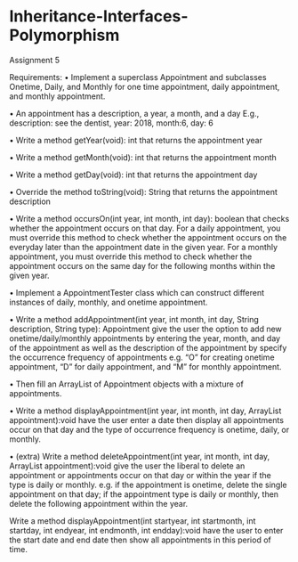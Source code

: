 # Inheritance-Interfaces-Polymorphism
Assignment 5

Requirements:
• Implement a superclass Appointment and subclasses Onetime, Daily, and Monthly
for one time appointment, daily appointment, and monthly appointment.

• An appointment has a description, a year, a month, and a day
E.g., description: see the dentist, year: 2018, month:6, day: 6

• Write a method
getYear(void): int
that returns the appointment year

• Write a method
getMonth(void): int
that returns the appointment month

• Write a method
getDay(void): int
that returns the appointment day

• Override the method
toString(void): String
that returns the appointment description

• Write a method
occursOn(int year, int month, int day): boolean
that checks whether the appointment occurs on that day.
For a daily appointment, you must override this method to check whether the
appointment occurs on the everyday later than the appointment date in the given year.
For a monthly appointment, you must override this method to check whether the
appointment occurs on the same day for the following months within the given year.

• Implement a AppointmentTester class which can construct different instances of daily,
monthly, and onetime appointment.

• Write a method
addAppointment(int year, int month, int day, String description, String type): Appointment
give the user the option to add new onetime/daily/monthly appointments by entering the
year, month, and day of the appointment as well as the description of the appointment by
specify the occurrence frequency of appointments
e.g. “O” for creating onetime appointment, “D” for daily appointment, and “M” for monthly
appointment.

• Then fill an ArrayList of Appointment objects with a mixture of appointments.

• Write a method
displayAppointment(int year, int month, int day, ArrayList appointment):void
have the user enter a date then display all appointments occur on that day and the type
of occurrence frequency is onetime, daily, or monthly.

• (extra)
Write a method
deleteAppointment(int year, int month, int day, ArrayList appointment):void
give the user the liberal to delete an appointment or appointments occur on that day or
within the year if the type is daily or monthly.
e.g. if the appointment is onetime, delete the single appointment on that day;
if the appointment type is daily or monthly, then delete the following appointment within
the year.

Write a method
displayAppointment(int startyear, int startmonth, int startday, int endyear, int endmonth,
int endday):void
have the user to enter the start date and end date then show all appointments in this
period of time. 
